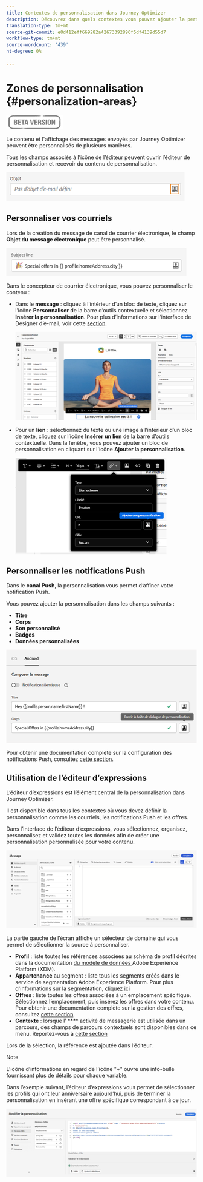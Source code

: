 ```yaml
---
title: Contextes de personnalisation dans Journey Optimizer
description: Découvrez dans quels contextes vous pouvez ajouter la personnalisation
translation-type: tm+mt
source-git-commit: e0d412eff669282a42673392896f5df4139d55d7
workflow-type: tm+mt
source-wordcount: '439'
ht-degree: 0%

---
```


# Zones de personnalisation {#personalization-areas}

![](../assets/do-not-localize/badge.png)

Le contenu et l&#39;affichage des messages envoyés par Journey Optimizer peuvent être personnalisés de plusieurs manières.

Tous les champs associés à l’icône de l’éditeur peuvent ouvrir l’éditeur de personnalisation et recevoir du contenu de personnalisation.

![](assets/perso_icon.png)

## Personnaliser vos courriels

Lors de la création du message de canal de courrier électronique, le champ **Objet du message électronique** peut être personnalisé.

![](assets/perso_subject.png)

Dans le concepteur de courrier électronique, vous pouvez personnaliser le contenu :

* Dans le **message** : cliquez à l’intérieur d’un bloc de texte, cliquez sur l’icône **Personnaliser** de la barre d’outils contextuelle et sélectionnez **Insérer la personnalisation**. Pour plus d’informations sur l’interface de Designer d’e-mail, voir cette [section](../design-emails.md).

   ![](assets/perso_insert.png)

* Pour un **lien** : sélectionnez du texte ou une image à l’intérieur d’un bloc de texte, cliquez sur l’icône **Insérer un lien** de la barre d’outils contextuelle. Dans la fenêtre, vous pouvez ajouter un bloc de personnalisation en cliquant sur l&#39;icône **Ajouter la personnalisation**.

   ![](assets/perso_link.png)

## Personnaliser les notifications Push

Dans le **canal Push**, la personnalisation vous permet d’affiner votre notification Push.

Vous pouvez ajouter la personnalisation dans les champs suivants :

* **Titre**
* **Corps**
* **Son personnalisé**
* **Badges**
* **Données personnalisées**

![](assets/perso_push.png)

Pour obtenir une documentation complète sur la configuration des notifications Push, consultez [cette section](../configure-push.md).


## Utilisation de l’éditeur d’expressions

L’éditeur d’expressions est l’élément central de la personnalisation dans Journey Optimizer.

Il est disponible dans tous les contextes où vous devez définir la personnalisation comme les courriels, les notifications Push et les offres.

Dans l’interface de l’éditeur d’expressions, vous sélectionnez, organisez, personnalisez et validez toutes les données afin de créer une personnalisation personnalisée pour votre contenu.

![](assets/perso_ee1.png)

La partie gauche de l’écran affiche un sélecteur de domaine qui vous permet de sélectionner la source à personnaliser.

* **Profil**  : liste toutes les références associées au schéma de profil décrites dans la documentation [ du modèle de données ](https://experienceleague.adobe.com/docs/experience-platform/xdm/home.html)Adobe Experience Platform (XDM).
* **Appartenance**  au segment : liste tous les segments créés dans le service de segmentation Adobe Experience Platform. Pour plus d&#39;informations sur la segmentation, [cliquez ici](https://experienceleague.corp.adobe.com/docs/experience-platform/segmentation/home.html?lang=en)
* **Offres**  : liste toutes les offres associées à un emplacement spécifique. Sélectionnez l’emplacement, puis insérez les offres dans votre contenu. Pour obtenir une documentation complète sur la gestion des offres, consultez [cette section](https://experienceleague.corp.adobe.com/docs/customer-journey-management/using/create-messages/deliver-personalized-offers.html?lang=en#about-offer-decisioning).
* **Contexte**  : lorsque l’ **** activité de messagerie est utilisée dans un parcours, des champs de parcours contextuels sont disponibles dans ce menu. Reportez-vous à [cette section](https://experienceleague.corp.adobe.com/docs/customer-journey-management/using/create-messages/deliver-personalized-offers.html?lang=en#about-offer-decisioning)

Lors de la sélection, la référence est ajoutée dans l’éditeur.

>[!NOTE]
>
>L’icône d’informations en regard de l’icône &quot;+&quot; ouvre une info-bulle fournissant plus de détails pour chaque variable.

Dans l’exemple suivant, l’éditeur d’expressions vous permet de sélectionner les profils qui ont leur anniversaire aujourd’hui, puis de terminer la personnalisation en insérant une offre spécifique correspondant à ce jour.

![](assets/perso_ee2.png)




